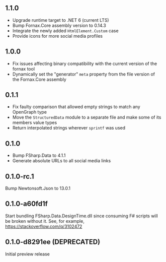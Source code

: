 ## 1.1.0
- Upgrade runtime target to .NET 6 (current LTS)
- Bump Fornax.Core assembly version to 0.14.3
- Integrate the newly added `HtmlElement.Custom` case
- Provide icons for more social media profiles

## 1.0.0
- Fix issues affecting binary compatibility with the current version of the fornax tool
- Dynamically set the "generator" `meta` property from the file version of the Fornax.Core assembly

## 0.1.1
- Fix faulty comparison that allowed empty strings to match any OpenGraph type
- Move the `StructuredData` module to a separate file and make some of its members value types
- Return interpolated strings wherever `sprintf` was used

## 0.1.0
- Bump FSharp.Data to 4.1.1
- Generate absolute URLs to all social media links

## 0.1.0-rc.1
Bump Newtonsoft.Json to 13.0.1

## 0.1.0-a60fd1f
Start bundling FSharp.Data.DesignTime.dll since consuming F# scripts will be broken without it.
See, for example, <https://stackoverflow.com/q/3102472>

## 0.1.0-d8291ee (DEPRECATED)
Initial preview release
